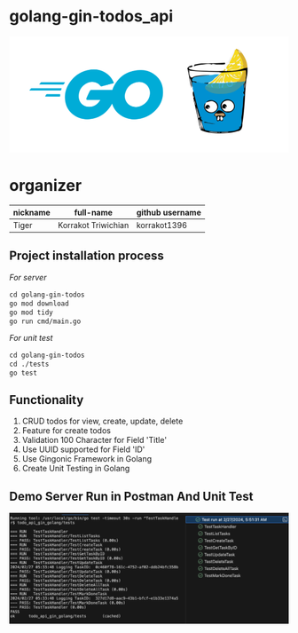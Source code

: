 # golang-gin-todos_api
![](https://github.com/korrakot1396/golang-gin-todos/blob/main/img/gin_gonic_logo.png)
# organizer

| nickname | full-name           | github username |
| -------- | ------------------- | --------------- |
| Tiger    | Korrakot Triwichian | korrakot1396    |

## Project installation process

_For server_

```shell
cd golang-gin-todos
go mod download
go mod tidy
go run cmd/main.go
```

_For unit test_

```shell
cd golang-gin-todos
cd ./tests
go test
```


## Functionality

1. CRUD todos for view, create, update, delete
2. Feature for create todos
3. Validation 100 Character for Field 'Title'
4. Use UUID supported for Field 'ID'
5. Use Gingonic Framework in Golang
6. Create Unit Testing in Golang



## Demo Server Run in Postman And Unit Test

![](https://github.com/korrakot1396/golang-gin-todos/blob/main/img/unit_testing.png)

